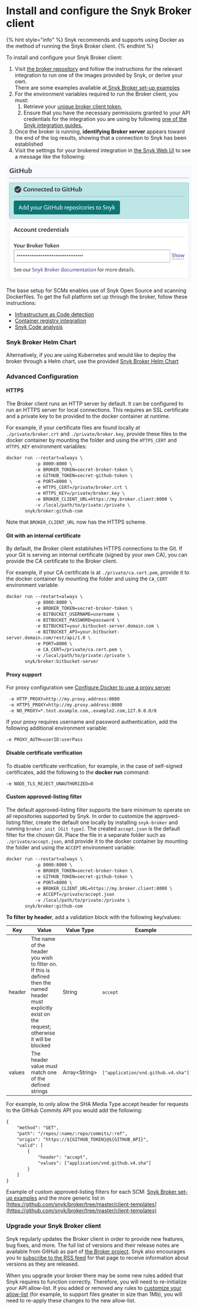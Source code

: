 # Install and configure the Snyk Broker client

{% hint style="info" %}
Snyk recommends and supports using Docker as the method of running the Snyk Broker client.
{% endhint %}

To install and configure your Snyk Broker client:

1. Visit [the broker repository](https://github.com/snyk/broker) and follow the instructions for the relevant integration to run one of the images provided by Snyk, or derive your own.\
   There are some examples available at[ Snyk Broker set-up examples](../snyk-broker-set-up-examples/)
2. For the environment variables required to run the Broker client, you must:
   1. Retrieve your [unique broker client token](prepare-snyk-broker-for-deployment.md),
   2. Ensure that you have the necessary permissions granted to your API credentials for the integration you are using by following [one of the Snyk integration guides.](https://docs.snyk.io/integrations)
3. Once the broker is running, **identifying Broker server** appears toward the end of the log results, showing that a connection to Snyk has been established
4. Visit the settings for your brokered integration in [the Snyk Web UI](https://app.snyk.io) to see a message like the following:

![](<../../../.gitbook/assets/image (60) (1).png>)

The base setup for SCMs enables use of Snyk Open Source and scanning Dockerfiles. To get the full platform set up through the broker, follow these instructions:

* [Infrastructure as Code detection](../snyk-broker-infrastructure-as-code-detection/)
* [Container registry integration](../snyk-broker-container-registry-agent/)
* [Snyk Code analysis](../snyk-broker-code-agent/)

### Snyk Broker Helm Chart

Alternatively, if you are using Kubernetes and would like to deploy the broker through a Helm chart,  use the provided [Snyk Broker Helm Chart](https://github.com/snyk/snyk-broker-helm)

### Advanced Configuration

#### **HTTPS**

The Broker client runs an HTTP server by default. It can be configured to run an HTTPS server for local connections. This requires an SSL certificate and a private key to be provided to the docker container at runtime.

For example, if your certificate files are found locally at `./private/broker.crt` and `./private/broker.key`, provide these files to the docker container by mounting the folder and using the `HTTPS_CERT` and `HTTPS_KEY` environment variables:

```
docker run --restart=always \
           -p 8000:8000 \
           -e BROKER_TOKEN=secret-broker-token \
           -e GITHUB_TOKEN=secret-github-token \
           -e PORT=8000 \
           -e HTTPS_CERT=/private/broker.crt \
           -e HTTPS_KEY=/private/broker.key \
           -e BROKER_CLIENT_URL=https://my.broker.client:8000 \
           -v /local/path/to/private:/private \
       snyk/broker:github-com
```

Note that `BROKER_CLIENT_URL` now has the HTTPS scheme.

#### **Git with an internal certificate**

By default, the Broker client establishes HTTPS connections to the Git. If your Git is serving an internal certificate (signed by your own CA), you can provide the CA certificate to the Broker client.

For example, if your CA certificate is at `./private/ca.cert.pem`, provide it to the docker container by mounting the folder and using the `CA_CERT` environment variable:

```
docker run --restart=always \
           -p 8000:8000 \
           -e BROKER_TOKEN=secret-broker-token \
           -e BITBUCKET_USERNAME=username \
           -e BITBUCKET_PASSWORD=password \
           -e BITBUCKET=your.bitbucket-server.domain.com \
           -e BITBUCKET_API=your.bitbucket-server.domain.com/rest/api/1.0 \
           -e PORT=8000 \
           -e CA_CERT=/private/ca.cert.pem \
           -v /local/path/to/private:/private \
       snyk/broker:bitbucket-server
```

#### Proxy support

For proxy configuration see [Configure Docker to use a proxy server](https://docs.docker.com/network/proxy/)

```
 -e HTTP_PROXY=http://my.proxy.address:8080
 -e HTTPS_PROXY=http://my.proxy.address:8080
 -e NO_PROXY=*.test.example.com,.example2.com,127.0.0.0/8
```

If your proxy requires username and password authentication, add the following additional environment variable:

```
-e PROXY_AUTH=userID:userPass
```

#### Disable certificate verification

To disable certificate verification, for example, in the case of self-signed certificates, add the following to the **docker run** command:

```
-e NODE_TLS_REJECT_UNAUTHORIZED=0
```

#### Custom approved-listing filter

The default approved-listing filter supports the bare minimum to operate on all repositories supported by Snyk. In order to customize the approved-listing filter, create the default one locally by installing `snyk-broker` and running `broker init [Git type]`. The created `accept.json` is the default filter for the chosen Git. Place the file in a separate folder such as `./private/accept.json`, and provide it to the docker container by mounting the folder and using the `ACCEPT` environment variable:

```
docker run --restart=always \
           -p 8000:8000 \
           -e BROKER_TOKEN=secret-broker-token \
           -e GITHUB_TOKEN=secret-github-token \
           -e PORT=8000 \
           -e BROKER_CLIENT_URL=https://my.broker.client:8000 \
           -e ACCEPT=/private/accept.json
           -v /local/path/to/private:/private \
       snyk/broker:github-com
```

**To filter by header**, add a validation block with the following key/values:

| Key    | Value                                                                                                                                                     | Value Type     | Example                             |
| ------ | --------------------------------------------------------------------------------------------------------------------------------------------------------- | -------------- | ----------------------------------- |
| header | The name of the header you wish to filter on. If this is defined then the named header must explicitly exist on the request; otherwise it will be blocked | String         | `accept`                            |
| values | The header value must match one of the defined strings                                                                                                    | Array\<String> | `["application/vnd.github.v4.sha"]` |

For example, to only allow the SHA Media Type accept header for requests to the GitHub Commits API you would add the following:

```
{
    "method": "GET",
    "path": "/repos/:name/:repo/commits/:ref",
    "origin": "https://${GITHUB_TOKEN}@${GITHUB_API}",
    "valid": [
        {
            "header": "accept",
            "values": ["application/vnd.github.v4.sha"]
        }
    ]
}
```

Example of custom approved-listing filters for each SCM: [Snyk Broker set-up examples](../snyk-broker-set-up-examples/) and the more generic list in [https://github.com/snyk/broker/tree/master/client-templates](https://github.com/snyk/broker/tree/master/client-templates)

### Upgrade your Snyk Broker client

Snyk regularly updates the Broker client in order to provide new features, bug fixes, and more. The  full list of versions and their release notes are available from GitHub as part of [the Broker project](https://github.com/snyk/broker/releases). Snyk also encourages you to [subscribe to the RSS feed](https://github.com/snyk/broker/releases.atom) for that page to receive information about versions as they are released.

When you upgrade your broker there may be some new rules added that Snyk requires to function correctly. Therefore, you will need to re-initialize your API allow-list. If you added or removed any rules to [customize your allow-list](https://github.com/snyk/broker#custom-approved-listing-filter) (for example, to support files greater in size than 1Mb), you will need to re-apply these changes to the new allow-list.
